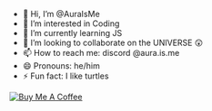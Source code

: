 - 👋 Hi, I’m @AuraIsMe
- 👀 I’m interested in Coding
- 🌱 I’m currently learning JS
- 💞️ I’m looking to collaborate on the UNIVERSE 😲
- 📫 How to reach me: discord @aura.is.me
- 😄 Pronouns: he/him
- ⚡ Fun fact: I like turtles

[![Buy Me A Coffee](https://img.shields.io/badge/Buy%20Me%20A%20Coffee-donate-yellow)](https://www.buymeacoffee.com/shortscripq)
